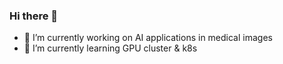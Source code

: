 ### Hi there 👋
- 🔭 I’m currently working on AI applications in medical images
- 🌱 I’m currently learning GPU cluster & k8s

<!--
**xyj77/xyj77** is a ✨ _special_ ✨ repository because its `README.md` (this file) appears on your GitHub profile.
-->
